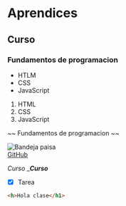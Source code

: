 # Aprendices
##  Curso 
### Fundamentos de programacion

- HTLM
- CSS
- JavaScript

1. HTML
2. CSS
3. JavaScript

~~
Fundamentos de  programacion
~~

![Bandeja paisa](https://aratiendas.com/wp-content/uploads/2021/03/bandeja-paisa-recetas-colombianas-para-comer-en-familia-md.jpg)<br>
[GitHub](https://github.com/)

*Curso*
_***Curso***

- [x] Tarea

```html
<h>Hola clase</h1>
```



